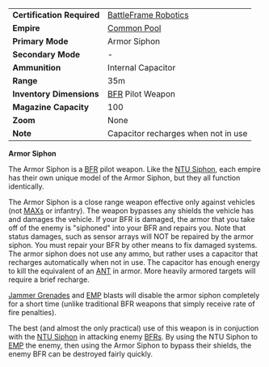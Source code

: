 |                            |                                                             |
| -------------------------- | ----------------------------------------------------------- |
| **Certification Required** | [BattleFrame Robotics](../vehicles/BattleFrame_Robotics.md) |
| **Empire**                 | [Common Pool](../terminology/Common_Pool.md)                |
| **Primary Mode**           | Armor Siphon                                                |
| **Secondary Mode**         | \-                                                          |
| **Ammunition**             | Internal Capacitor                                          |
| **Range**                  | 35m                                                         |
| **Inventory Dimensions**   | [BFR](../vehicles/BattleFrame_Robotics.md) Pilot Weapon     |
| **Magazine Capacity**      | 100                                                         |
| **Zoom**                   | None                                                        |
| **Note**                   | Capacitor recharges when not in use                         |

**Armor Siphon**

The Armor Siphon is a [BFR](../vehicles/BattleFrame_Robotics.md) pilot weapon.
Like the [NTU Siphon](NTU_Siphon.md), each empire has their own unique model of
the Armor Siphon, but they all function identically.

The Armor Siphon is a close range weapon effective only against vehicles (not
[MAXs](../armor/Mechanized_Assault_Exo-Suit.md) or infantry). The weapon
bypasses any shields the vehicle has and damages the vehicle. If your BFR is
damaged, the armor that you take off of the enemy is "siphoned" into your BFR
and repairs you. Note that status damages, such as sensor arrays will NOT be
repaired by the armor siphon. You must repair your BFR by other means to fix
damaged systems. The armor siphon does not use any ammo, but rather uses a
capacitor that recharges automatically when not in use. The capacitor has enough
energy to kill the equivalent of an
[ANT](../vehicles/Advanced_Nanite_Transport.md) in armor. More heavily armored
targets will require a brief recharge.

[Jammer Grenades](Jammer_Grenade.md) and [EMP](../commands/EMP.md) blasts will
disable the armor siphon completely for a short time (unlike traditional BFR
weapons that simply receive rate of fire penalties).

The best (and almost the only practical) use of this weapon is in conjuction
with the [NTU Siphon](NTU_Siphon.md) in attacking enemy
[BFRs](../vehicles/BattleFrame_Robotics.md). By using the NTU Siphon to
[EMP](../commands/EMP.md) the enemy, then using the Armor Siphon to bypass their
shields, the enemy BFR can be destroyed fairly quickly.
